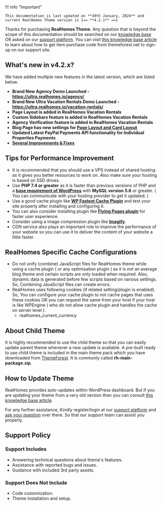 !!! info "Important"

    This documentation is last updated on **30th January, 2024** and current RealHomes Theme version is {== **4.2.1** ==}

Thanks for purchasing **RealHomes Theme**. Any question that is beyond the scope of this documentation should be searched on our <a target="_blank" href="https://support.inspirythemes.com/">knowledge base</a> OR asked on our <a target="_blank" href="https://support.inspirythemes.com/login-register/">support platform</a>. You can visit <a target="_blank" href="https://support.inspirythemes.com/knowledgebase/how-to-get-themeforest-item-purchase-code/">this knowledge base article</a> to learn about how to get item purchase code from themeforest.net to sign-up on our support site.

## What's new in v4.2.x?

We have added multiple new features in the latest version, which are listed below.

- <strong>Brand New Agency Demo Launched - <a target="_blank" href="https://ultra.realhomes.io/agency/">https://ultra.realhomes.io/agency/</a></strong>
- <strong>Brand New Ultra Vacation Rentals Demo Launched - <a target="_blank" href="https://ultra.realhomes.io/vacation-rentals/">https://ultra.realhomes.io/vacation-rentals/</a></strong>
- <strong>Page Layout is added in RealHomes Vacation Rentals</strong>
- <strong>Custom Sidebars feature is added in RealHomes Vacation Rentals</strong>
- <strong>Agency Verification feature is added in RealHomes Vacation Rentals</strong>
- <strong>Blog Page has new settings for <a href="https://realhomes.io/documentation/news-page/#blog-page-settings" target="_blank">Page Layout and Card Layout</a></strong>
- <strong>Updated Latest PayPal Payments API functionality for Individual Properties Payments</strong>
- <strong><a href="https://realhomes.io/changelog/" target="_blank">Several Improvements & Fixes</a></strong>

## Tips for Performance Improvement
* It is recommended that you should use a VPS instead of shared hosting as it gives you better resources to work on. Also make sure your hosting is based on SSD drives.
* Use **PHP 7.4 or greater** as it is faster than previous versions of PHP and a <strong><a href="https://wordpress.org/about/requirements/" target="_blank">base requirement of WordPress</a></strong> with **MySQL version 5.6** or greater. ( You can communicate with your hosting provider to get it updated. )
* Use a good cache plugin like <strong><a href="https://wordpress.org/plugins/wp-fastest-cache/" target="_blank">WP Fastest Cache Plugin</a></strong> and test your site properly after installing and configuring it. 
* You can also consider installing plugin like  <strong><a href="https://wordpress.org/plugins/flying-pages/" target="_blank">Flying Pages plugin</a></strong> for faster user experience.
* Consider using a image compression plugin like <strong><a href="https://wordpress.org/plugins/imagify/" target="_blank">Imagify</a></strong>.
* CDN service also plays an important role to improve the performance of your website so you can use it to deliver the content of your website a little faster.

## RealHomes Specific Cache Configurations

* Do not unify (combine) JavaScript files for RealHomes theme while using a cache plugin ( or any optimisation plugin ) as it is not an average blog theme and certain scripts are only loaded when required. Also, dynamic data is generated before few scripts based on various settings. So, Combining JavaScript files can create errors.
* RealHomes uses following cookies (if related setting/plugin is enabled). So, You can configure your cache plugin to not cache pages that uses these cookies OR you can request the same from your host if your host is like WPEngine ( who do not allow cache plugin and handles the cache on server level ).
    - realhomes_current_currency

## About Child Theme

It is highly recommended to use the child theme so that you can easily update parent theme whenever a new update is available. A pre-built ready to use child theme is included in the main theme pack which you have downloaded from <a target="_blank" href="https://themeforest.net/downloads">ThemeForest</a>. It is commonly called **rh-main-package.zip**.

## How to Update Theme
RealHomes provides auto-updates within WordPress dashboard. But if you are updating your theme from a very old version then you can consult <a target="_blank" href="https://support.inspirythemes.com/knowledgebase/how-to-update-realhomes-theme-to-the-latest-version/">this knowledge base article</a>.

For any further assistance, Kindly register/login at our <a target="_blank" href="https://support.inspirythemes.com/login-register/">support platform</a> and <a target="_blank" href="https://support.inspirythemes.com/ask-question/">ask your question</a> over there. So that our support team can assist you properly.

## Support Policy

### **Support Includes**

- Answering technical questions about theme's features.
- Assistance with reported bugs and issues.
- Guidance with included 3rd party assets.

### **Support Does Not Include**

- Code customization.
- Theme installation and setup.